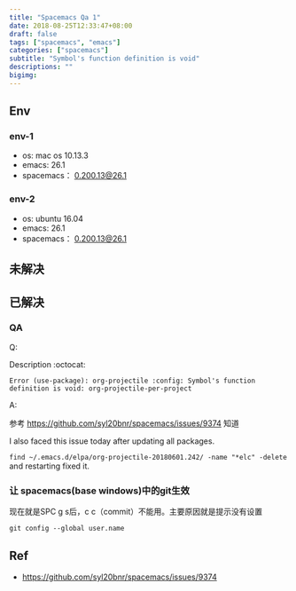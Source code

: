 ```yaml
---
title: "Spacemacs Qa 1"
date: 2018-08-25T12:33:47+08:00
draft: false
tags: ["spacemacs", "emacs"]
categories: ["spacemacs"]
subtitle: "Symbol's function definition is void"
descriptions: ""
bigimg:
---
```


## Env

### env-1
- os: mac os 10.13.3
- emacs: 26.1
- spacemacs： 0.200.13@26.1

### env-2
- os: ubuntu 16.04
- emacs: 26.1
- spacemacs： 0.200.13@26.1

## 未解决

## 已解决
### QA

Q:

Description :octocat:
```
Error (use-package): org-projectile :config: Symbol's function definition is void: org-projectile-per-project
```

A:

参考 https://github.com/syl20bnr/spacemacs/issues/9374 知道

I also faced this issue today after updating all packages.

`find ~/.emacs.d/elpa/org-projectile-20180601.242/ -name "*elc" -delete` and restarting fixed it.



###  让 spacemacs(base windows)中的git生效

现在就是SPC g s后，c c（commit）不能用。主要原因就是提示没有设置

`git config --global user.name`


## Ref

- https://github.com/syl20bnr/spacemacs/issues/9374
